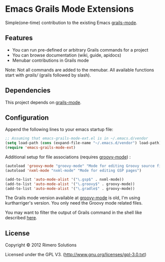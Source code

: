# Emacs Grails Mode Extensions

Simple(one-time) contribution to the existing Emacs [grails-mode](https://github.com/kurtharriger/emacs-grails-mode).

## Features
* You can run pre-defined or arbitrary Grails commands for a project
* You can browse documentation (wiki, guide, apidocs)
* Menubar contributions in Grails mode

Note: Not all commands are added to the menubar. 
All available functions start with *grails/* (grails followed by slash).

## Dependencies

This project depends on [grails-mode](https://github.com/kurtharriger/emacs-grails-mode).

## Configuration

Append the following lines to your emacs startup file:

```lisp
;; Assuming that emacs-grails-mode-ext.el is in ~/.emacs.d/vendor
(setq load-path (cons (expand-file-name "~/.emacs.d/vendor") load-path))
(require 'emacs-grails-mode-ext)
```

Additional setup for file associations (requires [groovy-mode](https://github.com/timvisher/emacs-groovy-mode-mirror)) :

```lisp
(autoload 'groovy-mode "groovy-mode" "Mode for editing Groovy source files")
(autoload 'nxml-mode "nxml-mode" "Mode for editing GSP pages")

(add-to-list 'auto-mode-alist '("\.gsp$" . nxml-mode)) 
(add-to-list 'auto-mode-alist '("\.groovy$" . groovy-mode)) 
(add-to-list 'auto-mode-alist '("\.gradle$" . groovy-mode)) 
```

The Grails mode version available at [groovy-mode](https://github.com/timvisher/emacs-groovy-mode-mirror) is old, I'm using kurtharriger's version.
You only need the Groovy mode related files.

You may want to filter the output of Grails command in the shell like described [here](http://www.redtoad.ca/ataylor/2011/09/grails-2-0-and-emacs-shell-mode/).

## License

Copyright © 2012 Rimero Solutions

Licensed under the GPL V3. (http://www.gnu.org/licenses/gpl-3.0.txt)
